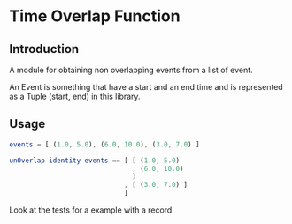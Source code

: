 # Time Overlap Function

## Introduction

A module for obtaining non overlapping events from a list of event.

An Event is something that have a start and an end time and is represented as a
Tuple (start, end) in this library.


## Usage

```elm
events = [ (1.0, 5.0), (6.0, 10.0), (3.0, 7.0) ]

unOverlap identity events == [ [ (1.0, 5.0)
                               , (6.0, 10.0)
                               ]
                             , [ (3.0, 7.0) ]
                             ]
```

Look at the tests for a example with a record.
